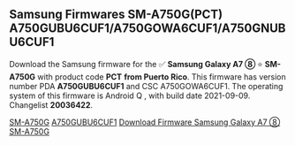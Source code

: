 <h2>Samsung Firmwares SM-A750G(PCT) A750GUBU6CUF1/A750GOWA6CUF1/A750GNUBU6CUF1</h2>
Download the Samsung firmware for the ✅ <strong>Samsung Galaxy A7 ⑧ </strong> ⭐ <strong>SM-A750G</strong> with product code <strong>PCT</strong> <strong> from Puerto Rico</strong>. This firmware has version number PDA <strong>A750GUBU6CUF1</strong> and CSC A750GOWA6CUF1. The operating system of this firmware is Android Q , with build date 2021-09-09. Changelist <strong>20036422</strong>.


[SM-A750G](https://samfirm.shop/samsung/model/SM-A750G)
[A750GUBU6CUF1](https://samfirm.shop/samsung/pda/A750GUBU6CUF1)
[Download Firmware Samsung Galaxy A7 ⑧ SM-A750G](https://samfirm.shop/samsung/firmware/454463)
